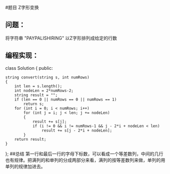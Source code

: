 #题目
Z字形变换
## 问题： 
将字符串 "PAYPALISHIRING" 以Z字形排列成给定的行数
## 编程实现：
class Solution {
public:

    string convert(string s, int numRows)
    {
        int len = s.length();
        int nodeLen = 2*numRows-2;
        string result = "";
        if (len == 0 || numRows == 0 || numRows == 1)
            return s; 
        for (int i = 0; i < numRows; i++)
            for (int j = i; j < len; j += nodeLen) 
            {
                result += s[j];
                if (i != 0 && i != numRows-1 && j - 2*i + nodeLen < len)
                    result += s[j - 2*i + nodeLen];
            }
        return result;
    }
};
##总结
第一行和最后一行的字母下标数，可以看成一个等差数列，中间的几行也有规律。把满列的和单列的分成两部分来看，满列的按等差数列来做，单列的用单列的规律加进去。
